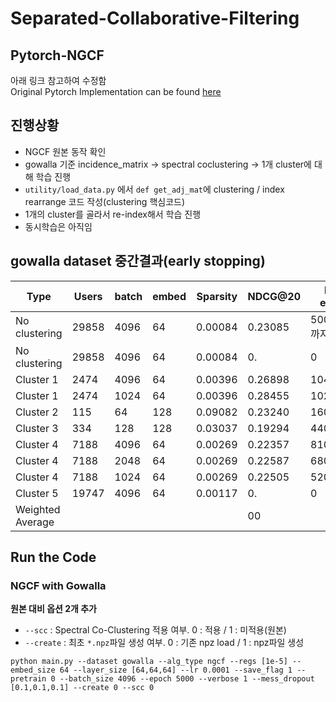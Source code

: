 # Separated-Collaborative-Filtering

## Pytorch-NGCF
아래 링크 참고하여 수정함    
Original Pytorch  Implementation can be found [here](https://github.com/liu-jc/PyTorch_NGCF)

## 진행상황
- NGCF 원본 동작 확인
- gowalla 기준 incidence_matrix -> spectral coclustering -> 1개 cluster에 대해 학습 진행
- ```utility/load_data.py``` 에서 ```def get_adj_mat```에 clustering / index rearrange 코드 작성(clustering 핵심코드)
- 1개의 cluster를 골라서 re-index해서 학습 진행
- 동시학습은 아직임
## gowalla dataset 중간결과(early stopping)

|Type|Users|batch|embed|Sparsity|NDCG@20|best epoch|
|------|---|---|---|---|---|---|
|No clustering|29858|4096|64|0.00084|0.23085|500epoch까지만함|
|No clustering|29858|4096|64|0.00084|0.|0|
|Cluster 1|2474|4096|64|0.00396|0.26898|1040|
|Cluster 1|2474|1024|64|0.00396|0.28455|1020|
|Cluster 2|115|64|128|0.09082|0.23240|160|
|Cluster 3|334|128|128|0.03037|0.19294|440|
|Cluster 4|7188|4096|64|0.00269|0.22357|810|
|Cluster 4|7188|2048|64|0.00269|0.22587|680|
|Cluster 4|7188|1024|64|0.00269|0.22505|520|
|Cluster 5|19747|4096|64|0.00117|0.|0|
|Weighted Average|||||00||

## Run the Code
### NGCF with Gowalla

**원본 대비 옵션 2개 추가** 
- ```--scc``` : Spectral Co-Clustering 적용 여부. 0 : 적용 / 1 : 미적용(원본)
- ```--create``` : 최초 ```*.npz```파일 생성 여부. 0 : 기존 npz load / 1 : npz파일 생성    

```
python main.py --dataset gowalla --alg_type ngcf --regs [1e-5] --embed_size 64 --layer_size [64,64,64] --lr 0.0001 --save_flag 1 --pretrain 0 --batch_size 4096 --epoch 5000 --verbose 1 --mess_dropout [0.1,0.1,0.1] --create 0 --scc 0 

```
